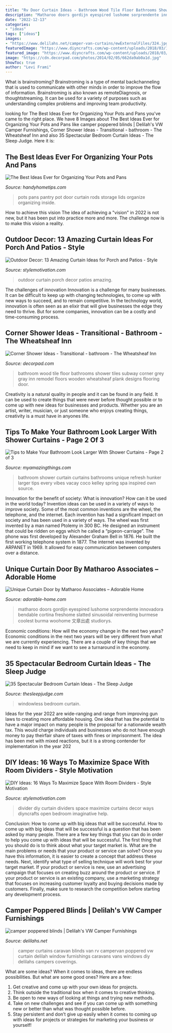 ```yaml
---
title: "Rv Door Curtain Ideas - Bathroom Wood Tile Floor Bathrooms Shower Tiles Subway Corner Grey Gray Inn Remodel Floors Wooden Wheatsheaf Plank Designs Flooring Door"
description: "Matharoo doors gordijn eyespired lushome sorprendente innovadora bendable cortina freshome slatted sinusoidal reinventing burmese coolest burma woohome 文章出處 studiorys"
date: "2022-12-13"
categories:
- "ideas"
tags: ["ideas"]
images:
- "https://www.delilahs.net/camper-van-curtains/ewExternalFiles/324.jpg"
featuredImage: "https://www.diyncrafts.com/wp-content/uploads/2018/03/11-curtain-room-divider.jpg"
featured_image: "https://www.diyncrafts.com/wp-content/uploads/2018/03/11-curtain-room-divider.jpg"
image: "https://cdn.decorpad.com/photos/2014/02/05/662da9ab0a1d.jpg"
ShowToc: true
author: "Levi Frami"
---
```



What is brainstroming?
Brainstroming is a type of mental backchanneling that is used to communicate with other minds in order to improve the flow of information. Brainstroming is also known as remoteDiagnosis, or thoughtstreaming. It can be used for a variety of purposes such as understanding complex problems and improving team productivity.

	

		
looking for The Best Ideas Ever for Organizing Your Pots and Pans you've came to the right place. We have 8 Images about The Best Ideas Ever for Organizing Your Pots and Pans like camper poppered blinds | Delilah&#039;s VW Camper Furnishings, Corner Shower Ideas - Transitional - bathroom - The Wheatsheaf Inn and also 35 Spectacular Bedroom Curtain Ideas - The Sleep Judge. Here it is:
		
    
## The Best Ideas Ever For Organizing Your Pots And Pans

<img loading=lazy src="http://handyhometips.com/wp-content/uploads/2017/02/Use-curtain-rods-on-the-back-of-pantry-door-to-organize-pot-lids.jpg" onerror="this.onerror=null;this.src='https://tse3.mm.bing.net/th?id=OIP.iD7aAolPfEPKgvpdZULUmAHaJ4&amp;pid=15.1';" alt="The Best Ideas Ever for Organizing Your Pots and Pans">

_Source: handyhometips.com_

>pots pans pantry pot door curtain rods storage lids organize organizing inside. 

	

How to achieve this vision
The idea of achieving a "vision" in 2022 is not new, but it has been put into practice more and more. The challenge now is to make this vision a reality.

    
## Outdoor Decor: 13 Amazing Curtain Ideas For Porch And Patios - Style

<img loading=lazy src="https://homebnc.com/homeimg/2017/05/22-outdoor-curtain-ideas-homebnc.jpg" onerror="this.onerror=null;this.src='https://tse3.mm.bing.net/th?id=OIP._mL1Lv49XPeDObuYcIDHSgHaKo&amp;pid=15.1';" alt="Outdoor Decor: 13 Amazing Curtain Ideas for Porch and Patios - Style">

_Source: stylemotivation.com_

>outdoor curtain porch decor patios amazing. 

	

The challenges of innovation
Innovation is a challenge for many businesses. It can be difficult to keep up with changing technologies, to come up with new ways to succeed, and to remain competitive. In the technology world, innovation is often seen as an elixir that will give businesses the edge they need to thrive. But for some companies, innovation can be a costly and time-consuming process.

    
## Corner Shower Ideas - Transitional - Bathroom - The Wheatsheaf Inn

<img loading=lazy src="https://cdn.decorpad.com/photos/2014/02/05/662da9ab0a1d.jpg" onerror="this.onerror=null;this.src='https://tse1.mm.bing.net/th?id=OIP.HZ7J5khiS6NhIdSZ7F4GPwAAAA&amp;pid=15.1';" alt="Corner Shower Ideas - Transitional - bathroom - The Wheatsheaf Inn">

_Source: decorpad.com_

>bathroom wood tile floor bathrooms shower tiles subway corner grey gray inn remodel floors wooden wheatsheaf plank designs flooring door. 

	

Creativity is a natural quality in people and it can be found in any field. It can be used to create things that were never before thought possible or to come up with new ideas for businesses and products. Whether you are an artist, writer, musician, or just someone who enjoys creating things, creativity is a must have in anyones life.

    
## Tips To Make Your Bathroom Look Larger With Shower Curtains - Page 2 Of 3

<img loading=lazy src="http://myamazingthings.com/wp-content/uploads/2017/01/room11.jpg" onerror="this.onerror=null;this.src='https://tse4.mm.bing.net/th?id=OIP.PpnW-u3MZmp0UGjBx7RvQgHaLJ&amp;pid=15.1';" alt="Tips to Make Your Bathroom Look Larger With Shower Curtains - Page 2 of 3">

_Source: myamazingthings.com_

>bathroom shower curtain curtains bathrooms unique refresh hunker larger tips every vibes vacay coco kelley spring spa inspired own source. 

	

Innovation for the benefit of society: What is innovation? How can it be used in the world today?
Invention ideas can be used in a variety of ways to improve society. Some of the most common inventions are the wheel, the telephone, and the internet. Each invention has had a significant impact on society and has been used in a variety of ways. The wheel was first invented by a man named Ptolemy in 300 BC. He designed an instrument that could be ridden on eggs which he called a “pigeon-carriage”. The phone was first developed by Alexander Graham Bell in 1876. He built the first working telephone system in 1877. The internet was invented by ARPANET in 1969. It allowed for easy communication between computers over a distance.

    
## Unique Curtain Door By Matharoo Associates – Adorable Home

<img loading=lazy src="https://adorable-home.com/wp-content/gallery/unique-curtain-door/unique-curtain-door-8.jpg" onerror="this.onerror=null;this.src='https://tse1.mm.bing.net/th?id=OIP.NB-4Vc95joXPEaIkee7EgwHaLH&amp;pid=15.1';" alt="Unique Curtain Door by Matharoo Associates – Adorable Home">

_Source: adorable-home.com_

>matharoo doors gordijn eyespired lushome sorprendente innovadora bendable cortina freshome slatted sinusoidal reinventing burmese coolest burma woohome 文章出處 studiorys. 

	

Economic conditions: How will the economy change in the next two years?
Economic conditions in the next two years will be very different from what we are currently experiencing. There are a couple of key things that we need to keep in mind if we want to see a turnaround in the economy.

    
## 35 Spectacular Bedroom Curtain Ideas - The Sleep Judge

<img loading=lazy src="https://www.thesleepjudge.com/wp-content/uploads/2017/08/Windowless.jpg" onerror="this.onerror=null;this.src='https://tse1.mm.bing.net/th?id=OIP.ty0t1gygHwpGg0kguIgDLAHaLH&amp;pid=15.1';" alt="35 Spectacular Bedroom Curtain Ideas - The Sleep Judge">

_Source: thesleepjudge.com_

>windowless bedroom curtain. 

	

Ideas for the year 2022 are wide-ranging and range from improving gun laws to creating more affordable housing. One idea that has the potential to have a major impact on many people is the proposal for a nationwide wealth tax. This would charge individuals and businesses who do not have enough money to pay theirfair share of taxes with fines or imprisonment. The idea has been met with mixed reactions, but it is a strong contender for implementation in the year 202
    
## DIY Ideas: 16 Ways To Maximize Space With Room Dividers - Style Motivation

<img loading=lazy src="https://www.diyncrafts.com/wp-content/uploads/2018/03/11-curtain-room-divider.jpg" onerror="this.onerror=null;this.src='https://tse2.mm.bing.net/th?id=OIP.oik1vg4eph1bnZ3-a3sUzQHaKm&amp;pid=15.1';" alt="DIY Ideas: 16 Ways To Maximize Space With Room Dividers - Style Motivation">

_Source: stylemotivation.com_

>divider diy curtain dividers space maximize curtains decor ways diyncrafts open bedroom imaginative help. 

	

Conclusion: How to come up with big ideas that will be successful.
How to come up with big ideas that will be successful is a question that has been asked by many people. There are a few key things that you can do in order to help you come up with ideas that will be successful. The first thing that you should do is to think about what your target market is. What are the main problems or needs that your product or service can solve? Once you have this information, it is easier to create a concept that address these needs. Next, identify what type of selling technique will work best for your target market. If your product or service is new, use an advertising campaign that focuses on creating buzz around the product or service. If your product or service is an existing company, use a marketing strategy that focuses on increasing customer loyalty and buying decisions made by customers. Finally, make sure to research the competition before starting any development process.

    
## Camper Poppered Blinds | Delilah&#039;s VW Camper Furnishings

<img loading=lazy src="https://www.delilahs.net/camper-van-curtains/ewExternalFiles/324.jpg" onerror="this.onerror=null;this.src='https://tse2.mm.bing.net/th?id=OIP.Kq4OWTC0Al0bxSVT1rko0wHaFi&amp;pid=15.1';" alt="camper poppered blinds | Delilah&#039;s VW Camper Furnishings">

_Source: delilahs.net_

>camper curtains caravan blinds van rv campervan poppered vw curtain delilah window furnishings caravans vans windows diy delilahs campers coverings. 

	

What are some ideas?
When it comes to ideas, there are endless possibilities. But what are some good ones? Here are a few: 
1. Get creative and come up with your own ideas for projects.
2. Think outside the traditional box when it comes to creative thinking.
3. Be open to new ways of looking at things and trying new methods.
4. Take on new challenges and see if you can come up with something new or better than what was thought possible before. 
5. Stay persistent and don’t give up easily when it comes to coming up with ideas for projects or strategies for marketing your business or yourself!

